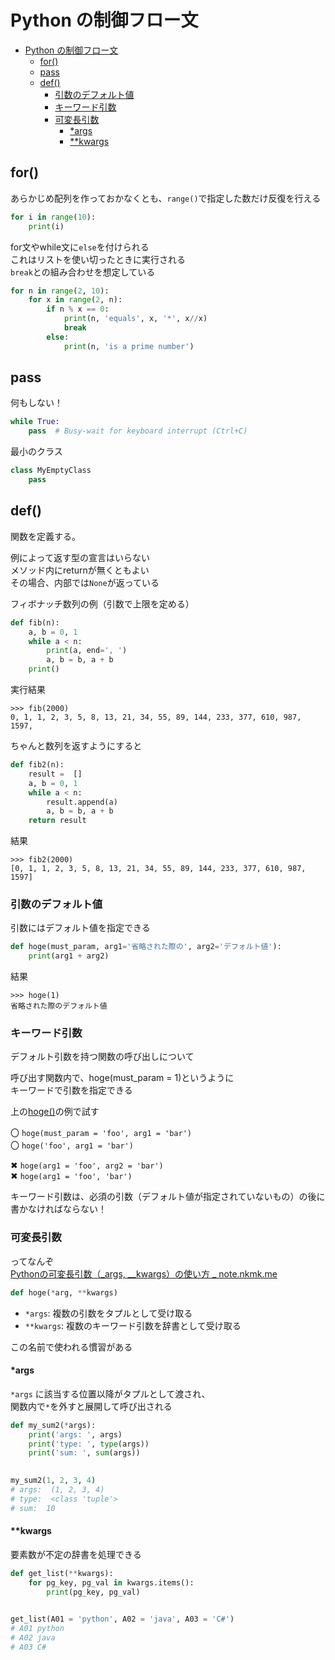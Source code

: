 # Python の制御フロー文

- [Python の制御フロー文](#python-%E3%81%AE%E5%88%B6%E5%BE%A1%E3%83%95%E3%83%AD%E3%83%BC%E6%96%87)
	- [for()](#for)
	- [pass](#pass)
	- [def()](#def)
		- [引数のデフォルト値](#%E5%BC%95%E6%95%B0%E3%81%AE%E3%83%87%E3%83%95%E3%82%A9%E3%83%AB%E3%83%88%E5%80%A4)
		- [キーワード引数](#%E3%82%AD%E3%83%BC%E3%83%AF%E3%83%BC%E3%83%89%E5%BC%95%E6%95%B0)
		- [可変長引数](#%E5%8F%AF%E5%A4%89%E9%95%B7%E5%BC%95%E6%95%B0)
			- [*args](#args)
			- [**kwargs](#kwargs)

## for()

あらかじめ配列を作っておかなくとも、`range()`で指定した数だけ反復を行える

```python
for i in range(10):
    print(i)
```

for文やwhile文に`else`を付けられる  
これはリストを使い切ったときに実行される  
`break`との組み合わせを想定している

```python
for n in range(2, 10):
	for x in range(2, n):
		if n % x == 0:
			print(n, 'equals', x, '*', x//x)
			break
		else:
			print(n, 'is a prime number')
```

## pass

何もしない！

```python
while True:
    pass  # Busy-wait for keyboard interrupt (Ctrl+C)
```

最小のクラス

```python
class MyEmptyClass
    pass
```

## def()

関数を定義する。

例によって返す型の宣言はいらない  
メソッド内にreturnが無くともよい  
その場合、内部では`None`が返っている

フィボナッチ数列の例（引数で上限を定める）

```python
def fib(n):
	a, b = 0, 1
	while a < n:
		print(a, end=', ')
		a, b = b, a + b
	print()
```

実行結果

```
>>> fib(2000)
0, 1, 1, 2, 3, 5, 8, 13, 21, 34, 55, 89, 144, 233, 377, 610, 987, 1597, 
```

ちゃんと数列を返すようにすると

```py
def fib2(n):
	result =  []
	a, b = 0, 1
	while a < n:
		result.append(a)
		a, b = b, a + b
	return result
```

結果

```
>>> fib2(2000)
[0, 1, 1, 2, 3, 5, 8, 13, 21, 34, 55, 89, 144, 233, 377, 610, 987, 1597]
```

### 引数のデフォルト値

引数にはデフォルト値を指定できる

```py
def hoge(must_param, arg1='省略された際の', arg2='デフォルト値'):
    print(arg1 + arg2)
```

結果

```
>>> hoge(1)
省略された際のデフォルト値
```

### キーワード引数

デフォルト引数を持つ関数の呼び出しについて

呼び出す関数内で、hoge(must_param = 1)というように  
キーワードで引数を指定できる

上の[hoge()](#引数のデフォルト値)の例で試す

〇 `hoge(must_param = 'foo', arg1 = 'bar')`  
〇 `hoge('foo', arg1 = 'bar')`  

✖ `hoge(arg1 = 'foo', arg2 = 'bar')`  
✖ `hoge(arg1 = 'foo', 'bar')`  

キーワード引数は、必須の引数（デフォルト値が指定されていないもの）の後に書かなければならない！

### 可変長引数

ってなんぞ  
[Pythonの可変長引数（_args, __kwargs）の使い方 _ note.nkmk.me](https://note.nkmk.me/python-args-kwargs-usage/)

```py
def hoge(*arg, **kwargs)
```

- `*args`: 複数の引数をタプルとして受け取る
- `**kwargs`: 複数のキーワード引数を辞書として受け取る

この名前で使われる慣習がある

#### *args

`*args` に該当する位置以降がタプルとして渡され、  
関数内で`*`を外すと展開して呼び出される

```py
def my_sum2(*args):
	print('args: ', args)
	print('type: ', type(args))
	print('sum: ', sum(args))

	
my_sum2(1, 2, 3, 4)
# args:  (1, 2, 3, 4)
# type:  <class 'tuple'>
# sum:  10
```

#### **kwargs

要素数が不定の辞書を処理できる

```py
def get_list(**kwargs):
	for pg_key, pg_val in kwargs.items():
		print(pg_key, pg_val)

		
get_list(A01 = 'python', A02 = 'java', A03 = 'C#')
# A01 python
# A02 java
# A03 C#
```